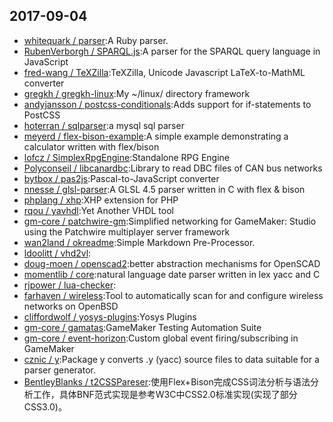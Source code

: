 ## 2017-09-04

* [whitequark / parser](https://github.com/whitequark/parser):A Ruby parser.
* [RubenVerborgh / SPARQL.js](https://github.com/RubenVerborgh/SPARQL.js):A parser for the SPARQL query language in JavaScript
* [fred-wang / TeXZilla](https://github.com/fred-wang/TeXZilla):TeXZilla, Unicode Javascript LaTeX-to-MathML converter
* [gregkh / gregkh-linux](https://github.com/gregkh/gregkh-linux):My ~/linux/ directory framework
* [andyjansson / postcss-conditionals](https://github.com/andyjansson/postcss-conditionals):Adds support for if-statements to PostCSS
* [hoterran / sqlparser](https://github.com/hoterran/sqlparser):a mysql sql parser
* [meyerd / flex-bison-example](https://github.com/meyerd/flex-bison-example):A simple example demonstrating a calculator written with flex/bison
* [lofcz / SimplexRpgEngine](https://github.com/lofcz/SimplexRpgEngine):Standalone RPG Engine
* [Polyconseil / libcanardbc](https://github.com/Polyconseil/libcanardbc):Library to read DBC files of CAN bus networks
* [bytbox / pas2js](https://github.com/bytbox/pas2js):Pascal-to-JavaScript converter
* [nnesse / glsl-parser](https://github.com/nnesse/glsl-parser):A GLSL 4.5 parser written in C with flex & bison
* [phplang / xhp](https://github.com/phplang/xhp):XHP extension for PHP
* [rqou / yavhdl](https://github.com/rqou/yavhdl):Yet Another VHDL tool
* [gm-core / patchwire-gm](https://github.com/gm-core/patchwire-gm):Simplified networking for GameMaker: Studio using the Patchwire multiplayer server framework
* [wan2land / okreadme](https://github.com/wan2land/okreadme):Simple Markdown Pre-Processor.
* [ldoolitt / vhd2vl](https://github.com/ldoolitt/vhd2vl):
* [doug-moen / openscad2](https://github.com/doug-moen/openscad2):better abstraction mechanisms for OpenSCAD
* [momentlib / core](https://github.com/momentlib/core):natural language date parser written in lex yacc and C
* [rjpower / lua-checker](https://github.com/rjpower/lua-checker):
* [farhaven / wireless](https://github.com/farhaven/wireless):Tool to automatically scan for and configure wireless networks on OpenBSD
* [cliffordwolf / yosys-plugins](https://github.com/cliffordwolf/yosys-plugins):Yosys Plugins
* [gm-core / gamatas](https://github.com/gm-core/gamatas):GameMaker Testing Automation Suite
* [gm-core / event-horizon](https://github.com/gm-core/event-horizon):Custom global event firing/subscribing in GameMaker
* [cznic / y](https://github.com/cznic/y):Package y converts .y (yacc) source files to data suitable for a parser generator.
* [BentleyBlanks / t2CSSPareser](https://github.com/BentleyBlanks/t2CSSPareser):使用Flex+Bison完成CSS词法分析与语法分析工作，具体BNF范式实现是参考W3C中CSS2.0标准实现(实现了部分CSS3.0)。
